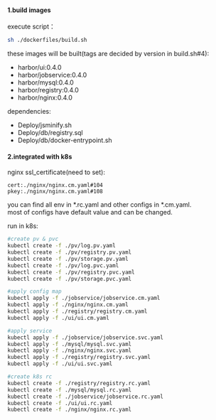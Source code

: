#### 1.build images
execute script：  
```sh
sh ./dockerfiles/build.sh
```

these images will be built(tags are decided by version in build.sh#4):
- harbor/ui:0.4.0  
- harbor/jobservice:0.4.0  
- harbor/mysql:0.4.0  
- harbor/registry:0.4.0  
- harbor/nginx:0.4.0  
 

dependencies:   
- Deploy/jsminify.sh  
- Deploy/db/registry.sql  
- Deploy/db/docker-entrypoint.sh  

#### 2.integrated with k8s
nginx ssl_certificate(need to set):
```
cert:./nginx/nginx.cm.yaml#104
pkey:./nginx/nginx.cm.yaml#108
```
you can find all env in *.rc.yaml and other configs in *.cm.yaml.    
most of configs have default value and can be changed.  



run in k8s:
```sh
#create pv & pvc
kubectl create -f ./pv/log.pv.yaml
kubectl create -f ./pv/registry.pv.yaml
kubectl create -f ./pv/storage.pv.yaml
kubectl create -f ./pv/log.pvc.yaml
kubectl create -f ./pv/registry.pvc.yaml
kubectl create -f ./pv/storage.pvc.yaml

#apply config map
kubectl apply -f ./jobservice/jobservice.cm.yaml
kubectl apply -f ./nginx/nginx.cm.yaml
kubectl apply -f ./registry/registry.cm.yaml
kubectl apply -f ./ui/ui.cm.yaml

#apply service
kubectl apply -f ./jobservice/jobservice.svc.yaml
kubectl apply -f ./mysql/mysql.svc.yaml
kubectl apply -f ./nginx/nginx.svc.yaml
kubectl apply -f ./registry/registry.svc.yaml
kubectl apply -f ./ui/ui.svc.yaml

#create k8s rc
kubectl create -f ./registry/registry.rc.yaml
kubectl create -f ./mysql/mysql.rc.yaml
kubectl create -f ./jobservice/jobservice.rc.yaml
kubectl create -f ./ui/ui.rc.yaml
kubectl create -f ./nginx/nginx.rc.yaml
```

